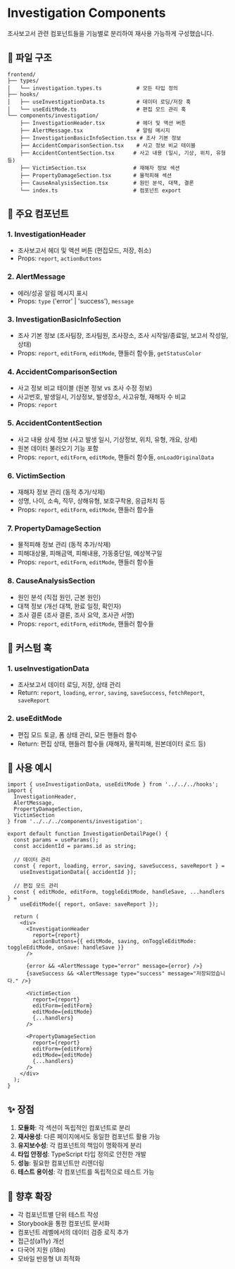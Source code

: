 # Investigation Components

조사보고서 관련 컴포넌트들을 기능별로 분리하여 재사용 가능하게 구성했습니다.

## 📁 파일 구조

```
frontend/
├── types/
│   └── investigation.types.ts           # 모든 타입 정의
├── hooks/
│   ├── useInvestigationData.ts          # 데이터 로딩/저장 훅
│   └── useEditMode.ts                   # 편집 모드 관리 훅
└── components/investigation/
    ├── InvestigationHeader.tsx          # 헤더 및 액션 버튼
    ├── AlertMessage.tsx                 # 알림 메시지
    ├── InvestigationBasicInfoSection.tsx # 조사 기본 정보
    ├── AccidentComparisonSection.tsx    # 사고 정보 비교 테이블
    ├── AccidentContentSection.tsx      # 사고 내용 (일시, 기상, 위치, 유형 등)
    ├── VictimSection.tsx               # 재해자 정보 섹션
    ├── PropertyDamageSection.tsx       # 물적피해 섹션
    ├── CauseAnalysisSection.tsx        # 원인 분석, 대책, 결론
    └── index.ts                        # 컴포넌트 export
```

## 🎯 주요 컴포넌트

### 1. InvestigationHeader
- 조사보고서 헤더 및 액션 버튼 (편집모드, 저장, 취소)
- Props: `report`, `actionButtons`

### 2. AlertMessage
- 에러/성공 알림 메시지 표시
- Props: `type` ('error' | 'success'), `message`

### 3. InvestigationBasicInfoSection
- 조사 기본 정보 (조사팀장, 조사팀원, 조사장소, 조사 시작일/종료일, 보고서 작성일, 상태)
- Props: `report`, `editForm`, `editMode`, 핸들러 함수들, `getStatusColor`

### 4. AccidentComparisonSection
- 사고 정보 비교 테이블 (원본 정보 vs 조사 수정 정보)
- 사고번호, 발생일시, 기상정보, 발생장소, 사고유형, 재해자 수 비교
- Props: `report`

### 5. AccidentContentSection
- 사고 내용 상세 정보 (사고 발생 일시, 기상정보, 위치, 유형, 개요, 상세)
- 원본 데이터 불러오기 기능 포함
- Props: `report`, `editForm`, `editMode`, 핸들러 함수들, `onLoadOriginalData`

### 6. VictimSection
- 재해자 정보 관리 (동적 추가/삭제)
- 성명, 나이, 소속, 직무, 상해유형, 보호구착용, 응급처치 등
- Props: `report`, `editForm`, `editMode`, 핸들러 함수들

### 7. PropertyDamageSection
- 물적피해 정보 관리 (동적 추가/삭제)
- 피해대상물, 피해금액, 피해내용, 가동중단일, 예상복구일
- Props: `report`, `editForm`, `editMode`, 핸들러 함수들

### 8. CauseAnalysisSection
- 원인 분석 (직접 원인, 근본 원인)
- 대책 정보 (개선 대책, 완료 일정, 확인자)
- 조사 결론 (조사 결론, 조사 요약, 조사관 서명)
- Props: `report`, `editForm`, `editMode`, 핸들러 함수들

## 🔧 커스텀 훅

### 1. useInvestigationData
- 조사보고서 데이터 로딩, 저장, 상태 관리
- Return: `report`, `loading`, `error`, `saving`, `saveSuccess`, `fetchReport`, `saveReport`

### 2. useEditMode
- 편집 모드 토글, 폼 상태 관리, 모든 핸들러 함수
- Return: 편집 상태, 핸들러 함수들 (재해자, 물적피해, 원본데이터 로드 등)

## 📝 사용 예시

```tsx
import { useInvestigationData, useEditMode } from '../../../hooks';
import { 
  InvestigationHeader, 
  AlertMessage, 
  PropertyDamageSection, 
  VictimSection 
} from '../../../components/investigation';

export default function InvestigationDetailPage() {
  const params = useParams();
  const accidentId = params.id as string;
  
  // 데이터 관리
  const { report, loading, error, saving, saveSuccess, saveReport } = 
    useInvestigationData({ accidentId });
  
  // 편집 모드 관리
  const { editMode, editForm, toggleEditMode, handleSave, ...handlers } = 
    useEditMode({ report, onSave: saveReport });

  return (
    <div>
      <InvestigationHeader 
        report={report}
        actionButtons={{ editMode, saving, onToggleEditMode: toggleEditMode, onSave: handleSave }}
      />
      
      {error && <AlertMessage type="error" message={error} />}
      {saveSuccess && <AlertMessage type="success" message="저장되었습니다." />}
      
      <VictimSection
        report={report}
        editForm={editForm}
        editMode={editMode}
        {...handlers}
      />
      
      <PropertyDamageSection
        report={report}
        editForm={editForm}
        editMode={editMode}
        {...handlers}
      />
    </div>
  );
}
```

## ✨ 장점

1. **모듈화**: 각 섹션이 독립적인 컴포넌트로 분리
2. **재사용성**: 다른 페이지에서도 동일한 컴포넌트 활용 가능
3. **유지보수성**: 각 컴포넌트의 책임이 명확하게 분리
4. **타입 안정성**: TypeScript 타입 정의로 안전한 개발
5. **성능**: 필요한 컴포넌트만 리렌더링
6. **테스트 용이성**: 각 컴포넌트를 독립적으로 테스트 가능

## 🔄 향후 확장

- 각 컴포넌트별 단위 테스트 작성
- Storybook을 통한 컴포넌트 문서화
- 컴포넌트 레벨에서의 데이터 검증 로직 추가
- 접근성(a11y) 개선
- 다국어 지원 (i18n)
- 모바일 반응형 UI 최적화 